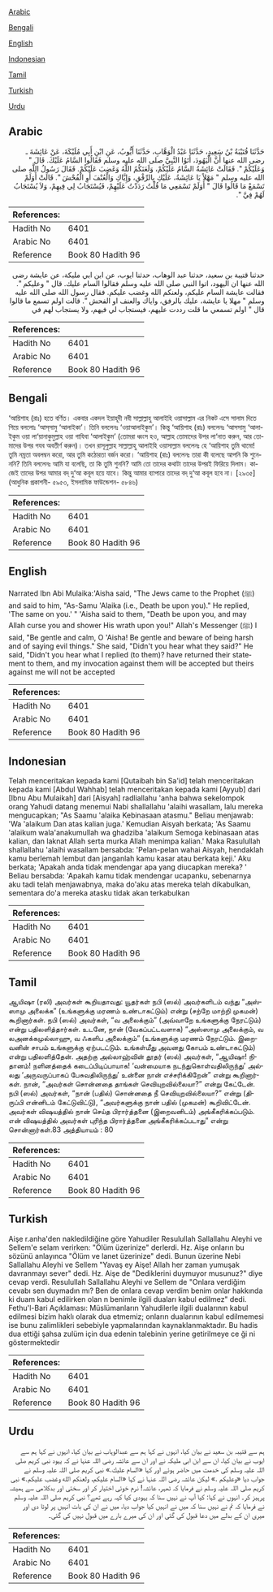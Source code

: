 [Arabic](#arabic)

[Bengali](#bengali)

[English](#english)

[Indonesian](#indonesian)

[Tamil](#tamil)

[Turkish](#turkish)

[Urdu](#urdu)

## Arabic


<div dir="rtl" lang="ar" style={{fontSize:'larger',backgroundColor:'#f8f9fa',padding:20}}>
حَدَّثَنَا قُتَيْبَةُ بْنُ سَعِيدٍ، حَدَّثَنَا عَبْدُ الْوَهَّابِ، حَدَّثَنَا أَيُّوبُ، عَنِ ابْنِ أَبِي مُلَيْكَةَ، عَنْ عَائِشَةَ ـ رضى الله عنها أَنَّ الْيَهُودَ، أَتَوُا النَّبِيَّ صلى الله عليه وسلم فَقَالُوا السَّامُ عَلَيْكَ‏.‏ قَالَ ‏"‏ وَعَلَيْكُمْ ‏"‏‏.‏ فَقَالَتْ عَائِشَةُ السَّامُ عَلَيْكُمْ، وَلَعَنَكُمُ اللَّهُ وَغَضِبَ عَلَيْكُمْ‏.‏ فَقَالَ رَسُولُ اللَّهِ صلى الله عليه وسلم ‏"‏ مَهْلاً يَا عَائِشَةُ، عَلَيْكِ بِالرِّفْقِ، وَإِيَّاكِ وَالْعُنْفَ أَوِ الْفُحْشَ ‏"‏‏.‏ قَالَتْ أَوَلَمْ تَسْمَعْ مَا قَالُوا قَالَ ‏"‏ أَوَلَمْ تَسْمَعِي مَا قُلْتُ رَدَدْتُ عَلَيْهِمْ، فَيُسْتَجَابُ لِي فِيهِمْ، وَلاَ يُسْتَجَابُ لَهُمْ فِيَّ ‏"‏‏.‏
</div>
<div style={{backgroundColor:'#f8f9fa',padding:20, marginBottom: 10}}><table> <thead> <tr> <th>References:</th> <th></th> </tr> </thead> <tbody><tr><td>Hadith No</td><td>6401</td></tr><tr><td>Arabic No</td><td>6401</td></tr><tr><td>Reference</td><td>Book 80 Hadith 96</td></tr></tbody></table></div>


<div dir="rtl" lang="ar" style={{fontSize:'larger',backgroundColor:'#f8f9fa',padding:20}}>
حدثنا قتيبة بن سعيد، حدثنا عبد الوهاب، حدثنا ايوب، عن ابن ابي مليكة، عن عايشة رضى الله عنها ان اليهود، اتوا النبي صلى الله عليه وسلم فقالوا السام عليك. قال " وعليكم ". فقالت عايشة السام عليكم، ولعنكم الله وغضب عليكم. فقال رسول الله صلى الله عليه وسلم " مهلا يا عايشة، عليك بالرفق، واياك والعنف او الفحش ". قالت اولم تسمع ما قالوا قال " اولم تسمعي ما قلت رددت عليهم، فيستجاب لي فيهم، ولا يستجاب لهم في
</div>
<div style={{backgroundColor:'#f8f9fa',padding:20, marginBottom: 10}}><table> <thead> <tr> <th>References:</th> <th></th> </tr> </thead> <tbody><tr><td>Hadith No</td><td>6401</td></tr><tr><td>Arabic No</td><td>6401</td></tr><tr><td>Reference</td><td>Book 80 Hadith 96</td></tr></tbody></table></div>

## Bengali


<div dir="ltr" lang="bn" style={{fontSize:'larger',backgroundColor:'#f8f9fa',padding:20}}>
‘আয়িশাহ (রাঃ) হতে বর্ণিত। একবার একদল ইয়াহূদী নবী সাল্লাল্লাহু আলাইহি ওয়াসাল্লাম এর নিকট এসে সালাম দিতে গিয়ে বললোঃ ‘আস্‌সামু ‘আলাইকা’। তিনি বললেনঃ ‘ওয়াআলাইকুম’। কিন্তু ‘আয়িশাহ (রাঃ) বললেনঃ ‘আসসামু ‘আলাইকুম ওয়া লা‘য়ানাকুমুল্লাহ ওয়া গাযিবা ‘আলাইকুম’ (তোমরা ধ্বংস হও, আল্লাহ তোমাদের উপর লা‘নাত করুন, আর তোমাদের উপর গযব অবতীর্ণ করুন)। তখন রাসূলুল্লাহ সাল্লাল্লাহু আলাইহি ওয়াসাল্লাম বললেনঃ হে ‘আয়িশাহ তুমি থামো! তুমি নম্রতা অবলম্বন করো, আর তুমি কঠোরতা বর্জন করো। ‘আয়িশাহ (রাঃ) বললেনঃ তারা কী বলেছে আপনি কি শুনেননি? তিনি বললেনঃ আমি যা বলেছি, তা কি তুমি শুননি? আমি তো তাদের কথাটা তাদের উপরই ফিরিয়ে দিলাম। কাজেই তাদের উপর আমার বদ্ দু‘আ কবূল হয়ে যাবে। কিন্তু আমার ব্যাপারে তাদের বদ্ দু‘আ কবূল হবে না। [২৯৩৫] (আধুনিক প্রকাশনী- ৫৯৫৩, ইসলামিক ফাউন্ডেশন- ৫৮৪৬)
</div>
<div style={{backgroundColor:'#f8f9fa',padding:20, marginBottom: 10}}><table> <thead> <tr> <th>References:</th> <th></th> </tr> </thead> <tbody><tr><td>Hadith No</td><td>6401</td></tr><tr><td>Arabic No</td><td>6401</td></tr><tr><td>Reference</td><td>Book 80 Hadith 96</td></tr></tbody></table></div>

## English


<div dir="ltr" lang="en" style={{fontSize:'larger',backgroundColor:'#f8f9fa',padding:20}}>
Narrated Ibn Abi Mulaika:'Aisha said, "The Jews came to the Prophet (ﷺ) and said to him, "As-Samu 'Alaika (i.e., Death be upon you)." He replied, 'The same on you.' " 'Aisha said to them, "Death be upon you, and may Allah curse you and shower His wrath upon you!" Allah's Messenger (ﷺ) I said, "Be gentle and calm, O 'Aisha! Be gentle and beware of being harsh and of saying evil things." She said, "Didn't you hear what they said?" He said, "Didn't you hear what I replied (to them)? have returned their statement to them, and my invocation against them will be accepted but theirs against me will not be accepted
</div>
<div style={{backgroundColor:'#f8f9fa',padding:20, marginBottom: 10}}><table> <thead> <tr> <th>References:</th> <th></th> </tr> </thead> <tbody><tr><td>Hadith No</td><td>6401</td></tr><tr><td>Arabic No</td><td>6401</td></tr><tr><td>Reference</td><td>Book 80 Hadith 96</td></tr></tbody></table></div>

## Indonesian


<div dir="ltr" lang="id" style={{fontSize:'larger',backgroundColor:'#f8f9fa',padding:20}}>
Telah menceritakan kepada kami [Qutaibah bin Sa'id] telah menceritakan kepada kami [Abdul Wahhab] telah menceritakan kepada kami [Ayyub] dari [Ibnu Abu Mulaikah] dari [Aisyah] radliallahu 'anha bahwa sekelompok orang Yahudi datang menemui Nabi shallallahu 'alaihi wasallam, lalu mereka mengucapkan; "As Saamu 'alaika Kebinasaan atasmu." Beliau menjawab: 'Wa 'alaikum Dan atas kalian juga.' Kemudian Aisyah berkata; 'As Saamu 'alaikum wala'anakumullah wa ghadziba 'alaikum Semoga kebinasaan atas kalian, dan laknat Allah serta murka Allah menimpa kalian.' Maka Rasulullah shallallahu 'alaihi wasallam bersabda: 'Pelan-pelan wahai Aisyah, hendaklah kamu berlemah lembut dan janganlah kamu kasar atau berkata keji.' Aku berkata; 'Apakah anda tidak mendengar apa yang diucapkan mereka? ' Beliau bersabda: 'Apakah kamu tidak mendengar ucapanku, sebenarnya aku tadi telah menjawabnya, maka do'aku atas mereka telah dikabulkan, sementara do'a mereka atasku tidak akan terkabulkan
</div>
<div style={{backgroundColor:'#f8f9fa',padding:20, marginBottom: 10}}><table> <thead> <tr> <th>References:</th> <th></th> </tr> </thead> <tbody><tr><td>Hadith No</td><td>6401</td></tr><tr><td>Arabic No</td><td>6401</td></tr><tr><td>Reference</td><td>Book 80 Hadith 96</td></tr></tbody></table></div>

## Tamil


<div dir="ltr" lang="ta" style={{fontSize:'larger',backgroundColor:'#f8f9fa',padding:20}}>
ஆயிஷா (ரலி) அவர்கள் கூறியதாவது: யூதர்கள் நபி (ஸல்) அவர்களிடம் வந்து “அஸ்ஸாமு அலைக்க” (உங்களுக்கு மரணம் உண்டாகட்டும்) என்று (சற்றே மாற்றி முகமன்) கூறினார்கள். நபி (ஸல்) அவர்கள், “வ அலைக்கும்” (அவ்வாறே உங்களுக்கு நேரட்டும்) என்று பதிலளித்தார்கள். உடனே, நான் (வேகப்பட்டவளாக) “அஸ்ஸாமு அலைக்கும், வ லஅனக்கமுல்லாஹு, வ ஃகளிப அலைக்கும்” (உங்களுக்கு மரணம் நேரட்டும். இறைவனின் சாபம் உங்களுக்கு ஏற்படட்டும். உங்கள்மீது அவனது கோபம் உண்டாகட்டும்) என்று பதிலளித்தேன். அதற்கு அல்லாஹ்வின் தூதர் (ஸல்) அவர்கள், “ஆயிஷா! நிதானம்! நளினத்தைக் கடைப்பிடிப்பாயாக! ‘வன்மையாக நடந்துகொள்வதிலிருந்து’ அல்லது ‘அருவருப்பாகப் பேசுவதிலிருந்து’ உன்னை நான் எச்சரிக்கிறேன்” என்று கூறினார்கள். நான், “அவர்கள் சொன்னதை தாங்கள் செவியுறவில்லையா?” என்று கேட்டேன். நபி (ஸல்) அவர்கள், “நான் (பதில்) சொன்னதை நீ செவியுறவில்லையா?” என்று (திருப்பி என்னிடம் கேட்டுவிட்டு), “அவர்களுக்கு நான் பதில் (முகமன்) கூறிவிட்டேன். அவர்கள் விஷயத்தில் நான் செய்த பிரார்த்தனை (இறைவனிடம்) அங்கீகரிக்கப்படும். என் விஷயத்தில் அவர்கள் புரிந்த பிரார்த்தனை அங்கீகரிக்கப்படாது” என்று சொன்னார்கள்.83 அத்தியாயம் : 80
</div>
<div style={{backgroundColor:'#f8f9fa',padding:20, marginBottom: 10}}><table> <thead> <tr> <th>References:</th> <th></th> </tr> </thead> <tbody><tr><td>Hadith No</td><td>6401</td></tr><tr><td>Arabic No</td><td>6401</td></tr><tr><td>Reference</td><td>Book 80 Hadith 96</td></tr></tbody></table></div>

## Turkish


<div dir="ltr" lang="tr" style={{fontSize:'larger',backgroundColor:'#f8f9fa',padding:20}}>
Aişe r.anha'den nakledildiğine göre Yahudiler Resulullah Sallallahu Aleyhi ve Sellem'e selam verirken: "Ölüm üzerinize" derlerdi. Hz. Aişe onların bu sözünü anlayınca "Ölüm ve lanet üzerinize" dedi. Bunun üzerine Nebi Sallallahu Aleyhi ve Sellem "Yavaş ey Aişe! Allah her zaman yumuşak davranmayı sever" dedi. Hz. Aişe de "Dediklerini duymuyor musunuz?" diye cevap verdi. Resulullah Sallallahu Aleyhi ve Sellem de "Onlara verdiğim cevabı sen duymadın mı? Ben de onlara cevap verdim benim onlar hakkında ki duam kabul edilirken olan n benimle ilgili duaları kabul edilmez" dedi. Fethu'l-Bari Açıklaması: Müslümanların Yahudilerle ilgili dualarının kabul edilmesi bizim haklı olarak dua etmemiz; onların dualarının kabul edilmemesi ise bunu zalimlikleri sebebiyle yapmalarından kaynaklanmaktadır. Bu hadis dua ettiği şahsa zulüm için dua edenin talebinin yerine getirilmeye ce ği ni göstermektedir
</div>
<div style={{backgroundColor:'#f8f9fa',padding:20, marginBottom: 10}}><table> <thead> <tr> <th>References:</th> <th></th> </tr> </thead> <tbody><tr><td>Hadith No</td><td>6401</td></tr><tr><td>Arabic No</td><td>6401</td></tr><tr><td>Reference</td><td>Book 80 Hadith 96</td></tr></tbody></table></div>

## Urdu


<div dir="rtl" lang="ur" style={{fontSize:'larger',backgroundColor:'#f8f9fa',padding:20}}>
ہم سے قتیبہ بن سعید نے بیان کیا، انہوں نے کہا ہم سے عبدالوہاب نے بیان کیا، انہوں نے کہا ہم سے ایوب نے بیان کیا، ان سے ابن ابی ملیکہ نے اور ان سے عائشہ رضی اللہ عنہا نے کہ یہود نبی کریم صلی اللہ علیہ وسلم کی خدمت میں حاضر ہوئے اور کہا «السام عليك‏.‏» نبی کریم صلی اللہ علیہ وسلم نے جواب دیا «وعليكم‏ ‏‏.‏» لیکن عائشہ رضی اللہ عنہا نے کہا «السام عليكم،‏‏‏‏ ولعنكم الله وغضب عليكم‏.‏» نبی کریم صلی اللہ علیہ وسلم نے فرمایا کہ ٹھہر، عائشہ! نرم خوئی اختیار کر اور سختی اور بدکلامی سے ہمیشہ پرہیز کر۔ انہوں نے کہا: کیا آپ نے نہیں سنا کہ یہودی کیا کہہ رہے تھے؟ نبی کریم صلی اللہ علیہ وسلم نے فرمایا کہ تم نے نہیں سنا کہ میں نے انہیں کیا جواب دیا، میں نے ان کی بات انہیں پر لوٹا دی اور میری ان کے بدلے میں دعا قبول کی گئی اور ان کی میرے بارے میں قبول نہیں کی گئی۔
</div>
<div style={{backgroundColor:'#f8f9fa',padding:20, marginBottom: 10}}><table> <thead> <tr> <th>References:</th> <th></th> </tr> </thead> <tbody><tr><td>Hadith No</td><td>6401</td></tr><tr><td>Arabic No</td><td>6401</td></tr><tr><td>Reference</td><td>Book 80 Hadith 96</td></tr></tbody></table></div>